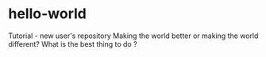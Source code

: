 # hello-world
Tutorial - new user's repository
Making the world better or making the world different? 
What is the best thing to do ?

